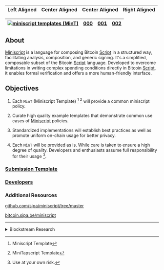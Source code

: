 | Left Aligned  | Center Aligned  | Center Aligned  | Right Aligned |
|:------------- |:---------------:|:---------------:| -------------:|




<!-- header -->

[ ![miniscript templates (MinT)](https://avatars.githubusercontent.com/u/7424983?s=30)](.) | [000](mint-000.md) | [001](mint-001.md) | [002](mint-002.md)
----------|----------|----------|----------

<!-- additional navigation

[003](mint-003.md)|[004](mint-004.md)|[005](mint-005.md)|[006](mint-006.md)
----------|----------|----------|----------

-->

<!-- additional navigation

[007](mint-007.md)|[008](mint-008.md)|[008](mint-009.md)|[009](mint-009.md)
----------|----------|----------|----------

-->

## About

[Miniscript](https://bitcoin.sipa.be/miniscript/) is a language for
composing Bitcoin [Script](https://en.bitcoin.it/wiki/Script) in a
structured way, facilitating analysis, composition, and generic signing.
It\'s a simplified, composable subset of the Bitcoin
[Script](https://en.bitcoin.it/wiki/Script) language. Developed to
overcome limitations in writing complex spending conditions directly in
Bitcoin [Script](https://en.bitcoin.it/wiki/Script), it enables formal
verification and offers a more human-friendly interface.

## Objectives

1.  Each `MinT` (Miniscript Template) [^mint] [^mintt] will provide a common miniscript policy.

2.  Curate high quality example templates that demonstrate common use cases of
    [Miniscript](https://raw.githubusercontent.com/bitcoin/bitcoin/master/src/script/miniscript.h)
    policies.

3.  Standardized implementations will establish best practices as well as promote uniform on-chain usage for better privacy.
4.  Each `MinT` will be provided as is. While care is taken to ensure a high degree of quality. Developers and enthusiasts assume full responsibility for their usage [^use-at-your-own-risk].

<!-- additional submission notes -->
<!--

Additional notes/feedback needed

Can a developer submit a template
under a different license?

Will anonymouse templates be accepted?

-->
### [Submission Template](./SUBMISSIONS.md)
<!-- additional submission notes -->

<!-- additional developer notes -->
### [Developers](./DEVELOPERS.md)
<!-- additional developer notes -->


### Additional Resources

[
github.com/sipa/miniscript/tree/master](https://github.com/sipa/miniscript/tree/master )

[
bitcoin.sipa.be/miniscript](https://bitcoin.sipa.be/miniscript )


<!-- navigation example and logos -->

<hr>
<details>
<summary>Blockstream Research</summary>
<p>

|[![miniscript templates (MinT)](https://avatars.githubusercontent.com/u/7424983?s=100)]()|[![miniscript templates (MinT)](https://avatars.githubusercontent.com/u/7424983?s=100)]()|[![miniscript templates (MinT)](https://avatars.githubusercontent.com/u/7424983?s=100)]()|[![miniscript templates (MinT)](https://avatars.githubusercontent.com/u/7424983?s=100)]()|
|:--------:|:--------:|:--------:|:--------:|
|[![Alt Image Text][logo-50]]()|[![Alt Image Text][logo-50]]()|[![Alt Image Text][logo-50]]()|[![Alt Image Text][logo-50]]()|
|[![Alt Image Text][logo-30]]()|[![Alt Image Text][logo-30]]()|[![Alt Image Text][logo-30]]()|[![Alt Image Text][logo-30]]()|
|[![Alt Image Text][logo-20]]()|[![Alt Image Text][logo-20]]()|[![Alt Image Text][logo-20]]()|[![Alt Image Text][logo-20]]()|
|[![Alt Image Text][logo-10]]()|[![Alt Image Text][logo-10]]()|[![Alt Image Text][logo-10]]()|[![Alt Image Text][logo-10]]()|

<!--uncomment ![Alt Image Text][logo-100] -->
 
[logo-100]: https://avatars.githubusercontent.com/u/7424983?s=100 "logo-100"

<!--uncomment ![Alt Image Text][logo-50]  -->
 
[logo-50]: https://avatars.githubusercontent.com/u/7424983?s=50 "logo-50"

<!--uncomment ![Alt Image Text][logo-30]  -->
 
[logo-30]: https://avatars.githubusercontent.com/u/7424983?s=30 "logo-30"

<!--uncomment ![Alt Image Text][logo-20]  -->

[logo-20]: https://avatars.githubusercontent.com/u/7424983?s=30 "logo-20"

<!--uncomment ![Alt Image Text][logo-10]  -->

[logo-10]: https://avatars.githubusercontent.com/u/7424983?s=30 "logo-10"

</p>
</details>

<!-- footnotes -->

[^mint]: Miniscript Template
[^mintt]: MiniTapscript Template
[^use-at-your-own-risk]: Use at your own risk.
